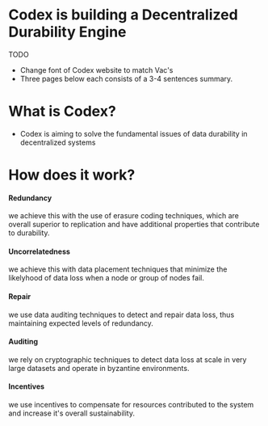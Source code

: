 # Codex is building a Decentralized Durability Engine

TODO 
- Change font of Codex website to match Vac's
- Three pages below each consists of a 3-4 sentences summary.

# What is Codex?

- Codex is aiming to solve the fundamental issues of data durability in decentralized systems

# How does it work?

#### Redundancy
we achieve this with the use of erasure coding techniques, which are overall superior to replication and have additional properties that contribute to durability.
#### Uncorrelatedness
we achieve this with data placement techniques that minimize the likelyhood of data loss when a node or group of nodes fail.
#### Repair
we use data auditing techniques to detect and repair data loss, thus maintaining expected levels of redundancy.
#### Auditing 
we rely on cryptographic techniques to detect data loss at scale in very large datasets and operate in byzantine environments.
#### Incentives
we use incentives to compensate for resources contributed to the system and increase it's overall sustainability.
